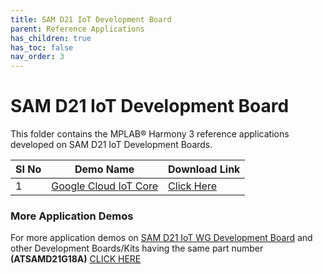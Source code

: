 ```yaml
---
title: SAM D21 IoT Development Board
parent: Reference Applications
has_children: true
has_toc: false
nav_order: 3
---
```

# SAM D21 IoT Development Board

This folder contains the MPLAB® Harmony 3 reference applications developed on SAM D21 IoT Development Boards.

|SI No| Demo Name | Download Link |
| --- | --- | -- |
| 1 | [Google Cloud IoT Core](./google_cloud_iot_core/readme.md) | [Click Here](https://github.com/Microchip-MPLAB-Harmony/reference_apps/releases/latest/download/google_cloud_iot_core.zip) |

### More Application Demos

For more application demos on [SAM D21 IoT WG Development Board](https://www.microchip.com/DevelopmentTools/ProductDetails/EV75S95A) and other Development Boards/Kits having the same part number **(ATSAMD21G18A)** <a href="https://mplab-discover.microchip.com/v1/itemtype/com.microchip.ide.project?s0=ATSAMD21G18A" target="_blank"> CLICK HERE </a>
